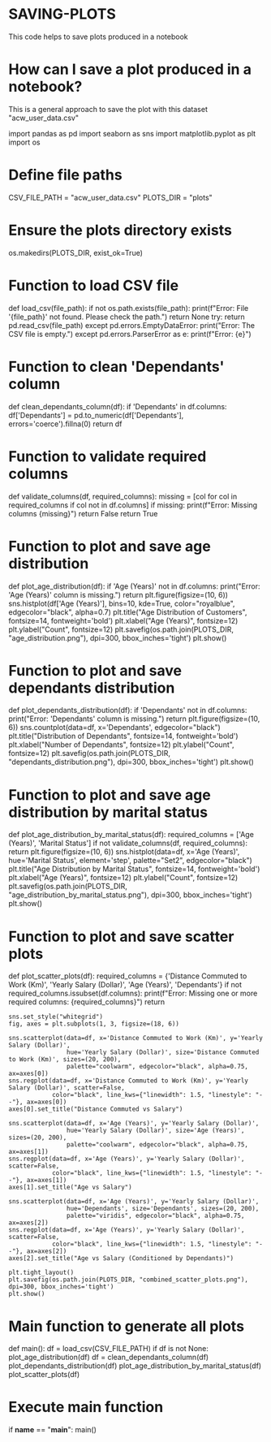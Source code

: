 # SAVING-PLOTS
This code helps to save plots produced in a notebook
#  How can I save a plot produced in a notebook?
This is a general approach to save the plot with this dataset "acw_user_data.csv"


import pandas as pd
import seaborn as sns
import matplotlib.pyplot as plt
import os

# Define file paths
CSV_FILE_PATH = "acw_user_data.csv"
PLOTS_DIR = "plots"

# Ensure the plots directory exists
os.makedirs(PLOTS_DIR, exist_ok=True)

# Function to load CSV file
def load_csv(file_path):
    if not os.path.exists(file_path):
        print(f"Error: File '{file_path}' not found. Please check the path.")
        return None
    try:
        return pd.read_csv(file_path)
    except pd.errors.EmptyDataError:
        print("Error: The CSV file is empty.")
    except pd.errors.ParserError as e:
        print(f"Error: {e}")

# Function to clean 'Dependants' column
def clean_dependants_column(df):
    if 'Dependants' in df.columns:
        df['Dependants'] = pd.to_numeric(df['Dependants'], errors='coerce').fillna(0)
    return df

# Function to validate required columns
def validate_columns(df, required_columns):
    missing = [col for col in required_columns if col not in df.columns]
    if missing:
        print(f"Error: Missing columns {missing}")
        return False
    return True

# Function to plot and save age distribution
def plot_age_distribution(df):
    if 'Age (Years)' not in df.columns:
        print("Error: 'Age (Years)' column is missing.")
        return
    plt.figure(figsize=(10, 6))
    sns.histplot(df['Age (Years)'], bins=10, kde=True, color="royalblue", edgecolor="black", alpha=0.7)
    plt.title("Age Distribution of Customers", fontsize=14, fontweight='bold')
    plt.xlabel("Age (Years)", fontsize=12)
    plt.ylabel("Count", fontsize=12)
    plt.savefig(os.path.join(PLOTS_DIR, "age_distribution.png"), dpi=300, bbox_inches='tight')
    plt.show()

# Function to plot and save dependants distribution
def plot_dependants_distribution(df):
    if 'Dependants' not in df.columns:
        print("Error: 'Dependants' column is missing.")
        return
    plt.figure(figsize=(10, 6))
    sns.countplot(data=df, x='Dependants', edgecolor="black")
    plt.title("Distribution of Dependants", fontsize=14, fontweight='bold')
    plt.xlabel("Number of Dependants", fontsize=12)
    plt.ylabel("Count", fontsize=12)
    plt.savefig(os.path.join(PLOTS_DIR, "dependants_distribution.png"), dpi=300, bbox_inches='tight')
    plt.show()

# Function to plot and save age distribution by marital status
def plot_age_distribution_by_marital_status(df):
    required_columns = ['Age (Years)', 'Marital Status']
    if not validate_columns(df, required_columns):
        return
    plt.figure(figsize=(10, 6))
    sns.histplot(data=df, x='Age (Years)', hue='Marital Status', element='step', palette="Set2", edgecolor="black")
    plt.title("Age Distribution by Marital Status", fontsize=14, fontweight='bold')
    plt.xlabel("Age (Years)", fontsize=12)
    plt.ylabel("Count", fontsize=12)
    plt.savefig(os.path.join(PLOTS_DIR, "age_distribution_by_marital_status.png"), dpi=300, bbox_inches='tight')
    plt.show()

# Function to plot and save scatter plots
def plot_scatter_plots(df):
    required_columns = {'Distance Commuted to Work (Km)', 'Yearly Salary (Dollar)', 'Age (Years)', 'Dependants'}
    if not required_columns.issubset(df.columns):
        print(f"Error: Missing one or more required columns: {required_columns}")
        return

    sns.set_style("whitegrid")
    fig, axes = plt.subplots(1, 3, figsize=(18, 6))

    sns.scatterplot(data=df, x='Distance Commuted to Work (Km)', y='Yearly Salary (Dollar)',
                    hue='Yearly Salary (Dollar)', size='Distance Commuted to Work (Km)', sizes=(20, 200),
                    palette="coolwarm", edgecolor="black", alpha=0.75, ax=axes[0])
    sns.regplot(data=df, x='Distance Commuted to Work (Km)', y='Yearly Salary (Dollar)', scatter=False,
                color="black", line_kws={"linewidth": 1.5, "linestyle": "--"}, ax=axes[0])
    axes[0].set_title("Distance Commuted vs Salary")

    sns.scatterplot(data=df, x='Age (Years)', y='Yearly Salary (Dollar)',
                    hue='Yearly Salary (Dollar)', size='Age (Years)', sizes=(20, 200),
                    palette="coolwarm", edgecolor="black", alpha=0.75, ax=axes[1])
    sns.regplot(data=df, x='Age (Years)', y='Yearly Salary (Dollar)', scatter=False,
                color="black", line_kws={"linewidth": 1.5, "linestyle": "--"}, ax=axes[1])
    axes[1].set_title("Age vs Salary")

    sns.scatterplot(data=df, x='Age (Years)', y='Yearly Salary (Dollar)',
                    hue='Dependants', size='Dependants', sizes=(20, 200),
                    palette="viridis", edgecolor="black", alpha=0.75, ax=axes[2])
    sns.regplot(data=df, x='Age (Years)', y='Yearly Salary (Dollar)', scatter=False,
                color="black", line_kws={"linewidth": 1.5, "linestyle": "--"}, ax=axes[2])
    axes[2].set_title("Age vs Salary (Conditioned by Dependants)")

    plt.tight_layout()
    plt.savefig(os.path.join(PLOTS_DIR, "combined_scatter_plots.png"), dpi=300, bbox_inches='tight')
    plt.show()

# Main function to generate all plots
def main():
    df = load_csv(CSV_FILE_PATH)
    if df is not None:
        plot_age_distribution(df)
        df = clean_dependants_column(df)
        plot_dependants_distribution(df)
        plot_age_distribution_by_marital_status(df)
        plot_scatter_plots(df)

# Execute main function
if __name__ == "__main__":
    main()

